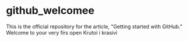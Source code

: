 # github_welcomee
This is the official repository for the article, "Getting started with GitHub." Welcome to your very firs open
Krutoi i krasivi
